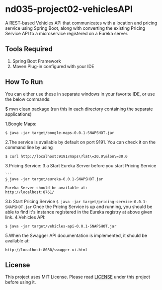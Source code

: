 # nd035-project02-vehiclesAPI
A REST-based Vehicles API that communicates with a location and pricing service using Spring Boot, 
along with converting the existing Pricing Service API to a microservice registered on a Eureka server.

## Tools Required
1. Spring Boot Framework
2. Maven Plug-in configured with your IDE

## How To Run
You can either use these in separate windows in your favorite IDE, or use the below commands:

$ mvn clean package (run this in each directory containing the separate applications)

1.Boogle Maps: 
```
$ java -jar target/boogle-maps-0.0.1-SNAPSHOT.jar
```
2.The service is available by default on port 9191. You can check it on the command line by using 
```
$ curl http://localhost:9191/maps\?lat\=20.0\&lon\=30.0
```
3.Pricing Service: 
  3.a Start Eureka Server before you start Pricing Service
  
    ```
    $ java -jar target/eureka-0.0.1-SNAPSHOT.jar
    ```
    Eureka Server should be available at:
    http://localhost:8761/
  3.b Start Pricing Service
    ```
    $ java -jar target/pricing-service-0.0.1-SNAPSHOT.jar
    ```
    Once the Pricing Service is up and running, you should be able to find it's instance registered in the Eureka registry at
    above given link.
4.Vehicles API: 
```
$ java -jar target/vehicles-api-0.0.1-SNAPSHOT.jar
```
5.When the Swagger API documentation is implemented, it should be available at: 
```
http://localhost:8080/swagger-ui.html
```

## License
This project uses MIT License. Please read [LICENSE](https://github.com/kalyani7t/nd035-project02-vehiclesAPI/blob/master/LICENSE)
under this project before using it.


